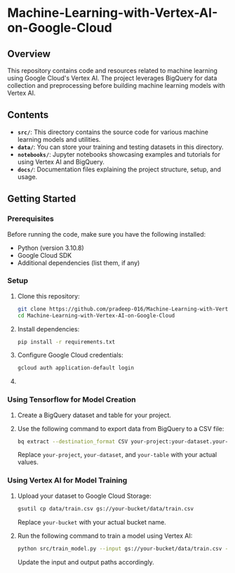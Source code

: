 # Machine-Learning-with-Vertex-AI-on-Google-Cloud

## Overview

This repository contains code and resources related to machine learning using Google Cloud's Vertex AI. The project leverages BigQuery for data collection and preprocessing before building machine learning models with Vertex AI.

## Contents

- **`src/`**: This directory contains the source code for various machine learning models and utilities.
- **`data/`**: You can store your training and testing datasets in this directory.
- **`notebooks/`**: Jupyter notebooks showcasing examples and tutorials for using Vertex AI and BigQuery.
- **`docs/`**: Documentation files explaining the project structure, setup, and usage.

## Getting Started

### Prerequisites

Before running the code, make sure you have the following installed:

- Python (version 3.10.8)
- Google Cloud SDK
- Additional dependencies (list them, if any)

### Setup

1. Clone this repository:

   ```bash
   git clone https://github.com/pradeep-016/Machine-Learning-with-Vertex-AI-on-Google-Cloud.git
   cd Machine-Learning-with-Vertex-AI-on-Google-Cloud
   ```

2. Install dependencies:

   ```bash
   pip install -r requirements.txt
   ```

3. Configure Google Cloud credentials:

   ```bash
   gcloud auth application-default login
   ```

4. 

### Using Tensorflow for Model Creation

1. Create a BigQuery dataset and table for your project.

2. Use the following command to export data from BigQuery to a CSV file:

   ```bash
   bq extract --destination_format CSV your-project:your-dataset.your-table data/train.csv
   ```

   Replace `your-project`, `your-dataset`, and `your-table` with your actual values.

### Using Vertex AI for Model Training

1. Upload your dataset to Google Cloud Storage:

   ```bash
   gsutil cp data/train.csv gs://your-bucket/data/train.csv
   ```

   Replace `your-bucket` with your actual bucket name.

2. Run the following command to train a model using Vertex AI:

   ```bash
   python src/train_model.py --input gs://your-bucket/data/train.csv --output gs://your-bucket/models/model.pkl
   ```

   Update the input and output paths accordingly.

